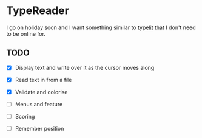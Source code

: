# TypeReader

I go on holiday soon and I want something similar to [typelit](https://www.typelit.io/typing-console/The_Wizard_of_Oz/0/23) that I don't need to be online for.

## TODO

- [x] Display text and write over it as the cursor moves along
- [x] Read text in from a file
- [x] Validate and colorise
- [ ] Menus and feature
- [ ] Scoring 
- [ ] Remember position

